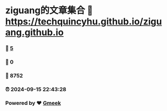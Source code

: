 # ziguang的文章集合 :link: https://techquincyhu.github.io/ziguang.github.io 
### :page_facing_up: [5](https://techquincyhu.github.io/ziguang.github.io/tag.html) 
### :speech_balloon: 0 
### :hibiscus: 8752 
### :alarm_clock: 2024-09-15 22:43:28 
### Powered by :heart: [Gmeek](https://github.com/Meekdai/Gmeek)
